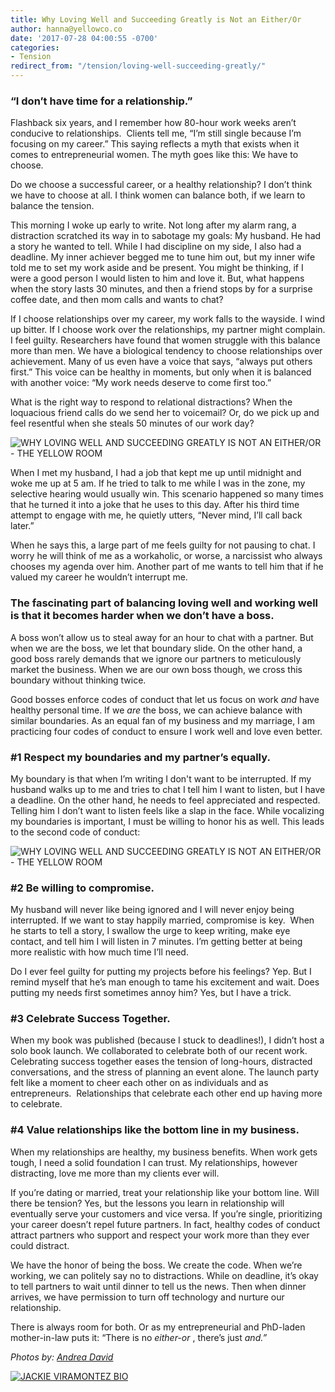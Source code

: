 ```yaml
---
title: Why Loving Well and Succeeding Greatly is Not an Either/Or
author: hanna@yellowco.co
date: '2017-07-28 04:00:55 -0700'
categories:
- Tension
redirect_from: "/tension/loving-well-succeeding-greatly/"
---
```


### “I don’t have time for a relationship.”

Flashback six years, and I remember how 80-hour work weeks aren’t conducive to relationships.  Clients tell me, “I’m still single because I’m focusing on my career.” This saying reflects a myth that exists when it comes to entrepreneurial women. The myth goes like this: We have to choose.

Do we choose a successful career, or a healthy relationship? I don’t think we have to choose at all. I think women can balance both, if we learn to balance the tension.

This morning I woke up early to write. Not long after my alarm rang, a distraction scratched its way in to sabotage my goals: My husband. He had a story he wanted to tell. While I had discipline on my side, I also had a deadline. My inner achiever begged me to tune him out, but my inner wife told me to set my work aside and be present. You might be thinking, if I were a good person I would listen to him and love it. But, what happens when the story lasts 30 minutes, and then a friend stops by for a surprise coffee date, and then mom calls and wants to chat?

If I choose relationships over my career, my work falls to the wayside. I wind up bitter. If I choose work over the relationships, my partner might complain. I feel guilty. Researchers have found that women struggle with this balance more than men. We have a biological tendency to choose relationships over achievement. Many of us even have a voice that says, “always put others first.” This voice can be healthy in moments, but only when it is balanced with another voice: “My work needs deserve to come first too.”

What is the right way to respond to relational distractions? When the loquacious friend calls do we send her to voicemail? Or, do we pick up and feel resentful when she steals 50 minutes of our work day?

![WHY LOVING WELL AND SUCCEEDING GREATLY IS NOT AN EITHER/OR - THE YELLOW ROOM](http://yellowco.co/wp-content/uploads/2017/07/Pioneer16.jpg)

When I met my husband, I had a job that kept me up until midnight and woke me up at 5 am. If he tried to talk to me while I was in the zone, my selective hearing would usually win. This scenario happened so many times that he turned it into a joke that he uses to this day. After his third time attempt to engage with me, he quietly utters, “Never mind, I’ll call back later.”

When he says this, a large part of me feels guilty for not pausing to chat. I worry he will think of me as a workaholic, or worse, a narcissist who always chooses my agenda over him. Another part of me wants to tell him that if he valued my career he wouldn’t interrupt me.

### The fascinating part of balancing loving well and working well is that it becomes harder when we don’t have a boss.

A boss won’t allow us to steal away for an hour to chat with a partner. But when we are the boss, we let that boundary slide. On the other hand, a good boss rarely demands that we ignore our partners to meticulously market the business. When we are our own boss though, we cross this boundary without thinking twice.

Good bosses enforce codes of conduct that let us focus on work _and_ have healthy personal time. If we _are_ the boss, we can achieve balance with similar boundaries. As an equal fan of my business and my marriage, I am practicing four codes of conduct to ensure I work well and love even better.

### **#1 Respect my boundaries and my partner’s equally.**

My boundary is that when I’m writing I don't want to be interrupted. If my husband walks up to me and tries to chat I tell him I want to listen, but I have a deadline. On the other hand, he needs to feel appreciated and respected. Telling him I don’t want to listen feels like a slap in the face. While vocalizing my boundaries is important, I must be willing to honor his as well. This leads to the second code of conduct:

![WHY LOVING WELL AND SUCCEEDING GREATLY IS NOT AN EITHER/OR - THE YELLOW ROOM](http://yellowco.co/wp-content/uploads/2017/07/Pioneer14.jpg)

### **#2 Be willing to compromise.**

My husband will never like being ignored and I will never enjoy being interrupted. If we want to stay happily married, compromise is key.  When he starts to tell a story, I swallow the urge to keep writing, make eye contact, and tell him I will listen in 7 minutes. I’m getting better at being more realistic with how much time I’ll need.

Do I ever feel guilty for putting my projects before his feelings? Yep. But I remind myself that he’s man enough to tame his excitement and wait. Does putting my needs first sometimes annoy him? Yes, but I have a trick.

### **#3 Celebrate Success Together.**

When my book was published (because I stuck to deadlines!), I didn’t host a solo book launch. We collaborated to celebrate both of our recent work. Celebrating success together eases the tension of long-hours, distracted conversations, and the stress of planning an event alone. The launch party felt like a moment to cheer each other on as individuals and as entrepreneurs.  Relationships that celebrate each other end up having more to celebrate.

### **#4 Value relationships like the bottom line in my business.**

When my relationships are healthy, my business benefits. When work gets tough, I need a solid foundation I can trust. My relationships, however distracting, love me more than my clients ever will.

If you’re dating or married, treat your relationship like your bottom line. Will there be tension? Yes, but the lessons you learn in relationship will eventually serve your customers and vice versa. If you’re single, prioritizing your career doesn’t repel future partners. In fact, healthy codes of conduct attract partners who support and respect your work more than they ever could distract.

We have the honor of being the boss. We create the code. When we’re working, we can politely say no to distractions. While on deadline, it’s okay to tell partners to wait until dinner to tell us the news. Then when dinner arrives, we have permission to turn off technology and nurture our relationship.

There is always room for both. Or as my entrepreneurial and PhD-laden mother-in-law puts it: “There is no _either-or_ , there’s just _and.”_

_Photos by: [Andrea David](http://andreadavid.co/)_

[![JACKIE VIRAMONTEZ BIO](http://yellowco.co/wp-content/uploads/2017/04/JACKIE-BIO.jpg)](https://www.amazon.com/dp/1683502809/ref=asc_df_16835028095085146?smid=ATVPDKIKX0DER&tag=shopzilla0d-20&ascsubtag=shopzilla_rev_455-20;15012125790140187802310070301008005&linkCode=df0&creative=395093&creativeASIN=1683502809)
